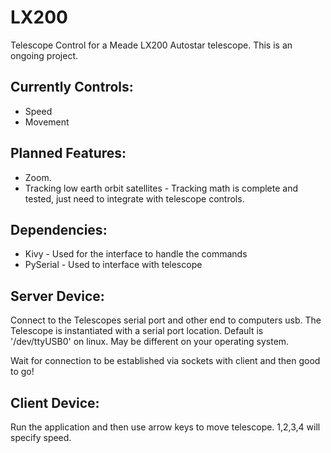 # LX200
Telescope Control for a Meade LX200 Autostar telescope.  This is an ongoing project.

## Currently Controls:
  * Speed
  * Movement

## Planned Features:
  * Zoom.
  * Tracking low earth orbit satellites - Tracking math is complete and tested, just need to integrate with telescope controls.




## Dependencies:
  * Kivy - Used for the interface to handle the commands
  * PySerial - Used to interface with telescope
  
  
  
## Server Device:
  Connect to the Telescopes serial port and other end to computers usb.
  The Telescope is instantiated with a serial port location.  Default is '/dev/ttyUSB0' on linux.
  May be different on your operating system.
  
  Wait for connection to be established via sockets with client and then good to go!
  
  
## Client Device:
  Run the application and then use arrow keys to move telescope. 1,2,3,4 will specify speed.
